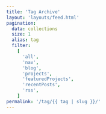 ```yaml
---
title: 'Tag Archive'
layout: 'layouts/feed.html'
pagination:
  data: collections
  size: 1
  alias: tag
  filter:
    [
      'all',
      'nav',
      'blog',
      'projects',
      'featuredProjects',
      'recentPosts',
      'rss',
    ]
permalink: '/tag/{{ tag | slug }}/'
---
```

